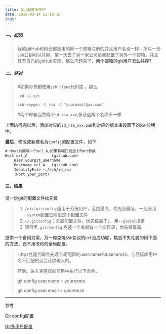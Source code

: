 ```yaml
---
title: Git配置多用户
date: 2018-03-14 21:19:16
tags: 
---
```


##### 一、起因

> 我的gitHub和码云都是用的同一个邮箱注册的并且用户名也一样，所以一份`SSH`公钥可以共用，某一天去了另一家公司给我配置了另外一个邮箱，并且其有自己的gitHub实现，那么问题来了，**两个邮箱的git用户怎么并存?**

##### 二、经过

> \#如果你想都使用`ssh clone`代码库 ，那么
>
> ` cd ~/.ssh`
>
> `ssh-keygen -t rsa -C "youremail@xx.com"`
>
> \#两个邮箱当然两个`id_rsa_xxx`,保证这两个名称不一样

上面执行完以后，添加对应的`id_rsa_xxx.pub`到对应的版本库设置下的`SSH`公钥中。

**最后**，修改或新建名为`config`的配置文件，如下

```xml
# Host后面写一个url_A,如果有端口则加上Port参数
Host url_A           (github.com)
    User yourgit_username
    Hostname url_A   (github.com)
    IdentityFile ~./ssh/id_rsa
    (Port your_port)
```



#### 三、结果

说一说git的配置文件优先级

> 1. `/etc/gitconfig`:适用于系统用户，范围最大，优先级最低，一般没用`--system`配置过则没这个配置文件
> 2. `~/.gitconfig`：全局配置文件，优先级高于`1`，用`--global`指定
> 3. 项目里`.git/config`:克隆一个库就有一个次目录，优先级最高

提供一个备用方案，万一你克隆`SSH`协议的`Url`没成功呢，尴尬不失礼貌的用下面的方法，还不用改你的全局配置。

> Https克隆代码会先读全局配置的user.name和user.email，与目标库用户名不匹配的话会让你输入的。
>
> 然后，进入克隆好的项目中执行以下命令，
>
> git config user.name = yourname
>
> git config user.email = youremail



------

参考

[Git config配置](http://blog.csdn.net/joe_007/article/details/7276195)

[Git多用户配置](https://www.jianshu.com/p/b02645fff791)